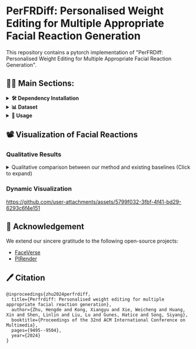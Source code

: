 # PerFRDiff: Personalised Weight Editing for Multiple Appropriate Facial Reaction Generation
This repository contains a pytorch implementation of "PerFRDiff: Personalised Weight Editing for Multiple Appropriate Facial Reaction Generation".


## 👨‍🏫 Main Sections:
[//]: # (- [Overview]&#40;#overview&#41;)
[//]: # (- [Installation]&#40;#installation&#41;)
[//]: # (- [Dataset]&#40;#dataset&#41;)
[//]: # (- [Usage]&#40;#usage&#41;)

<details>
<summary><b>🛠️ Dependency Installation</b></summary>
<p>

We provide detailed instructions for setting up the environment using conda. First, create and activate a new environment:
``` shell
conda create -n react python=3.10
conda activate react
```

### 1. Install PyTorch
First, check your CUDA version:
``` shell
nvidia-smi
```
Visit [Pytorch official website](https://pytorch.org/) to get the appropriate installation command. For example:
``` shell
conda install pytorch==2.0.0 torchvision==0.15.0 torchaudio==2.0.0 pytorch-cuda=11.8 -c pytorch -c nvidia
```

### 2. Install PyTorch3D Dependencies
Install the following dependencies:
``` shell
conda install -c fvcore -c iopath -c conda-forge fvcore iopath
```
For CUDA versions older than 11.7, you will need to install the CUB library. There are two installation options:

Option A: Using conda (Recommended)
``` shell
conda install -c bottler nvidiacub
```
Option B: Manual installation
1. Download the CUB library from NVIDIA CUB Releases.
2. Unpack it to a folder of your choice. For example, on Linux/Mac:
``` shell
cd ~
mkdir CUB
curl -LO https://github.com/NVIDIA/cub/archive/2.1.0.tar.gz
tar xzf 2.1.0.tar.gz
```
[//]: # (Define the environment variable CUB_HOME in `~/.bashrc` before building and point it to the directory that contains `CMakeLists.txt` for CUB.)
3. Define the environment variable CUB_HOME in `~/.bashrc`. This variable should point to the directory that contains `CMakeLists.txt` for CUB. Add this line to your `~/.bashrc`:
``` shell
export CUB_HOME=~/CUB/cub-2.1.0
```

[//]: # (Install jupyter-notebook and make the environment `react` available to jupyter-notebook by running)
To enable Jupyter notebook support, install Jupyter and register the environment:
``` shell
conda install jupyter
python -m ipykernel install --user --name=react
```

### 3. Install PyTorch3D
First, verify your CUDA version in Python:
``` shell
import torch
torch.version.cuda
```
[//]: # (Download `pytorch3d` file based on the version of python, cuda and pytorch from https://anaconda.org/pytorch3d/pytorch3d/files. For example, to install for Python 3.8, PyTorch 1.12.1 and CUDA 11.6, select the below file to download)
Download the appropriate `PyTorch3D` package from [Anaconda](https://anaconda.org/pytorch3d/pytorch3d/files) based on your Python, CUDA, and PyTorch versions. For example, for Python 3.10, CUDA 11.6, and PyTorch 1.12.0:

[//]: # (Finally install `pytorch3d` via the downloaded `.tar.bz2` file via conda)
``` shell
# linux-64_pytorch3d-0.7.5-py310_cu116_pyt1120.tar.bz2
conda install linux-64_pytorch3d-0.7.5-py310_cu116_pyt1120.tar.bz2
```

### 4. Install Additional Dependencies
[//]: # (pip install omegaconf scikit-video pandas soundfile av decord tensorboard numpy tslearn scikit-image matplotlib imageio plotly opencv-python librosa einops)
Install all remaining dependencies specified in requirements.txt:
``` shell
pip install -r requirements.txt
```

</p>
</details>

<details>
<summary><b>📊 Dataset</b></summary>
<p>

Our work is built upon the REACT 2024 Multimodal Challenge Dataset, which leverages two well-established dyadic interaction datasets: [NOXI](https://dl.acm.org/doi/10.1145/3136755.3136780) and [RECOLA](https://ieeexplore.ieee.org/document/6553805). The dataset can be accessed through the official [REACT 2024 Challenge Homepage](https://sites.google.com/cam.ac.uk/react2024).

After downloading the dataset, please rename your downloaded folder to `data` and place it in the root directory of this project.

### Data Structure
Example directory structure:
```
data
├── test
├── val
├── train
   ├── Video_files
       ├── NoXI
           ├── 010_2016-03-25_Paris
               ├── Expert_video
               ├── Novice_video
                   ├── 1.mp4
                   ├── ....
           ├── ....
       ├── RECOLA
   ├── Audio_files
       ├── NoXI
       ├── RECOLA
           ├── group-1
               ├── P25 
               ├── P26
                   ├── 1.wav
                   ├── ....
           ├── group-2
           ├── group-3
   ├── Emotion
       ├── NoXI
       ├── RECOLA
           ├── group-1
               ├── P1
               ├── P2
                   ├── 1.csv
                   ├── ....
           ├── group-2
           ├── group-3
   ├── 3D_FV_files
       ├── NoXI
       ├── RECOLA
           ├── group-1
               ├── P25 
               ├── P26
                   ├── 1.npy
                   ├── ....
           ├── group-2
           ├── group-3
```
</p>
</details>

<details>
<summary><b>📖 Usage</b></summary>
<p>

### Pre-trained Models
This project provides several pre-trained models, such as:
* Generic Appropriate Facial Reaction Generator (GAFRG)
* Personalized Weight Shifts Generation (PWSG) Block
* Personalized Style Space Learning (PSSL) Block

You can access and download all the available pre-trained models from the following [Google Drive link](https://drive.google.com/file/d/1VjiPqq0uZPigXzTdBnO49srIYVobgHNN/view?usp=sharing). After downloading, please unzip the file and place the `checkpoints` folder into the root directory of this project.

### External Dependencies
Our framework leverages two key external tools:
- [FaceVerse](https://github.com/LizhenWangT/FaceVerse) for extraction of 3DMM coefficients
- [PIRender](https://github.com/RenYurui/PIRender) (3D-to-2D tool) for facial reaction frame rendering

For convenience, we have compiled all necessary model files into a single package, available at [Google Drive link](https://drive.google.com/file/d/14Z1vFbu4Amren8TjS_PEIZZVIqWdikm5/view?usp=sharing). After downloading, please extract the `external` folder and place it in the root directory of this project. This package includes:

- FaceVerse model (Version 2) and auxiliary files (mean_face, std_face, and reference_full)
- Well-trained PIRender model

### Training

[//]: # (1. train latent embeddder: python train_main.py --exp_num 2 --config ./experiments/exp_2/latent_embedder.yaml)
[//]: # (2. train person-specific extractor: python train_main.py --exp_num 4)


``` bash
# Training GAFRG for multiple appropriate facial reaction generation
python train_main.py --exp_num 1000 --mode train --writer True --config ./experiments/exp_1000/train_diffusion.yaml
```

``` bash
# Training Personalized GAFRG (with Weight Editing) for multiple appropriate facial reaction generation
python train_rewrite_weight.py --exp_num 111 --mode train --writer True --config ./experiments/exp_111/train_rewrite_weight.yaml
```

### Inference
``` bash
# Inference using GAFRG for multiple appropriate facial reaction generation
python evaluate.py --epoch_num 300 --exp_num 1000 --mode test --config ./experiments/exp_1000/train_diffusion.yaml
```

``` bash
# Inference using Personalised GAFRG (with Weight Editing) for multiple appropriate facial reaction generation
python evaluate_rewrite_weight.py --saving_exp_num 111 --exp_num 1000 --epoch_num 300 --mode test --config ./experiments/exp_111/train_rewrite_weight.yaml
```

</p>
</details>


## 📽 Visualization of Facial Reactions

### Qualitative Results

[//]: # (Qualitative comparison between our method and existing baselines.)
[//]: # (![Comparison]&#40;docs/figures/comparison.png&#41;)

<details>
<summary>Qualitative comparison between our method and existing baselines (Click to expand) </summary>
<p>

![Comparison](docs/figures/comparison.png)

</p>
</details>

### Dynamic Visualization

https://github.com/user-attachments/assets/5799f032-3fbf-4f41-bd29-6293c6f4e151


## 🤝 Acknowledgement
We extend our sincere gratitude to the following open-source projects:
- [FaceVerse](https://github.com/LizhenWangT/FaceVerse)
- [PIRender](https://github.com/RenYurui/PIRender)


## 🖊️ Citation
```
@inproceedings{zhu2024perfrdiff,
  title={Perfrdiff: Personalised weight editing for multiple appropriate facial reaction generation},
  author={Zhu, Hengde and Kong, Xiangyu and Xie, Weicheng and Huang, Xin and Shen, Linlin and Liu, Lu and Gunes, Hatice and Song, Siyang},
  booktitle={Proceedings of the 32nd ACM International Conference on Multimedia},
  pages={9495--9504},
  year={2024}
}
```